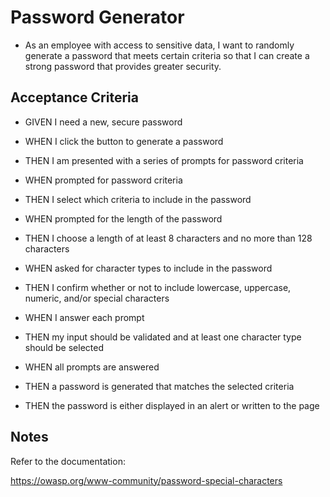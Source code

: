 # Password Generator 

* As an employee with access to sensitive data, I want 
to randomly generate a password that meets certain criteria
so that I can create a strong password that provides 
greater security.

## Acceptance Criteria

* GIVEN I need a new, secure password

* WHEN I click the button to generate a password

* THEN I am presented with a series of prompts for password criteria

* WHEN prompted for password criteria

* THEN I select which criteria to include in the password

* WHEN prompted for the length of the password

* THEN I choose a length of at least 8 characters and no more than 128 characters

* WHEN asked for character types to include in the password

* THEN I confirm whether or not to include lowercase, uppercase, numeric, and/or special characters

* WHEN I answer each prompt

* THEN my input should be validated and at least one character type should be selected

* WHEN all prompts are answered

* THEN a password is generated that matches the selected criteria

* THEN the password is either displayed in an alert or written to the page

## Notes

Refer to the documentation:

https://owasp.org/www-community/password-special-characters

## 